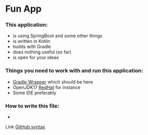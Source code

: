 # Fun App

### This application:

- is using SpringBoot and some other things
- is written in Kotlin
- builds with Gradle
- does nothing useful (so far)
- is open for your ideas

### Things you need to work with and run this application:

- [Gradle Wrapper](/gradlew) which should be here
- OpenJDK17 [RedHat](https://developers.redhat.com/products/openjdk/download) for instance
- Some IDE preferably

### How to write this file:

-
Link [GitHub syntax](https://docs.github.com/en/get-started/writing-on-github/getting-started-with-writing-and-formatting-on-github/basic-writing-and-formatting-syntax)